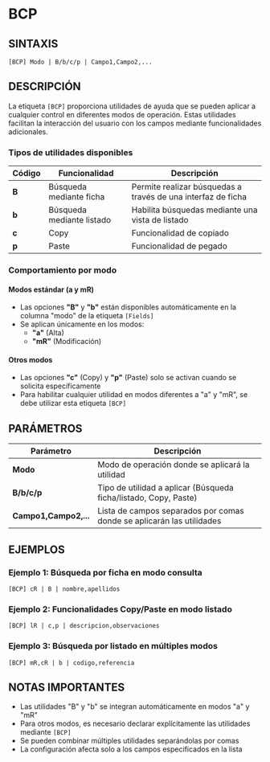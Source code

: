 # BCP

## SINTAXIS
```
[BCP] Modo | B/b/c/p | Campo1,Campo2,...
```

## DESCRIPCIÓN

La etiqueta `[BCP]` proporciona utilidades de ayuda que se pueden aplicar a cualquier control en diferentes modos de operación. Estas utilidades facilitan la interacción del usuario con los campos mediante funcionalidades adicionales.

### Tipos de utilidades disponibles

| Código | Funcionalidad | Descripción |
|--------|---------------|-------------|
| **B** | Búsqueda mediante ficha | Permite realizar búsquedas a través de una interfaz de ficha |
| **b** | Búsqueda mediante listado | Habilita búsquedas mediante una vista de listado |
| **c** | Copy | Funcionalidad de copiado |
| **p** | Paste | Funcionalidad de pegado |

### Comportamiento por modo

#### Modos estándar (a y mR)
- Las opciones **"B"** y **"b"** están disponibles automáticamente en la columna "modo" de la etiqueta `[Fields]`
- Se aplican únicamente en los modos:
  - **"a"** (Alta)
  - **"mR"** (Modificación)

#### Otros modos
- Las opciones **"c"** (Copy) y **"p"** (Paste) solo se activan cuando se solicita específicamente
- Para habilitar cualquier utilidad en modos diferentes a "a" y "mR", se debe utilizar esta etiqueta `[BCP]`

## PARÁMETROS

| Parámetro | Descripción |
|-----------|-------------|
| **Modo** | Modo de operación donde se aplicará la utilidad |
| **B/b/c/p** | Tipo de utilidad a aplicar (Búsqueda ficha/listado, Copy, Paste) |
| **Campo1,Campo2,...** | Lista de campos separados por comas donde se aplicarán las utilidades |

## EJEMPLOS

### Ejemplo 1: Búsqueda por ficha en modo consulta
```
[BCP] cR | B | nombre,apellidos
```

### Ejemplo 2: Funcionalidades Copy/Paste en modo listado
```
[BCP] lR | c,p | descripcion,observaciones
```

### Ejemplo 3: Búsqueda por listado en múltiples modos
```
[BCP] mR,cR | b | codigo,referencia
```

## NOTAS IMPORTANTES

- Las utilidades "B" y "b" se integran automáticamente en modos "a" y "mR" 
- Para otros modos, es necesario declarar explícitamente las utilidades mediante `[BCP]`
- Se pueden combinar múltiples utilidades separándolas por comas
- La configuración afecta solo a los campos especificados en la lista